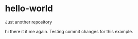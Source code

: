 # hello-world
Just another repository

hi there it it me again. 
Testing commit changes for this example.
